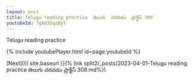 ```yaml
---
layout: post
title: Telugu reading practice  తెలుగు  చదవడం  ప్రాక్టీస్ 309
youtubeId: 7gkH32qzByY
---
```

 
 
Telugu reading practice
 
 
 
 
 


{% include youtubePlayer.html id=page.youtubeId %}
 
[Next]({{ site.baseurl }}{% link  split2/_posts/2023-04-01-Telugu reading practice  తెలుగు  చదవడం  ప్రాక్టీస్ 308.md%})
 
